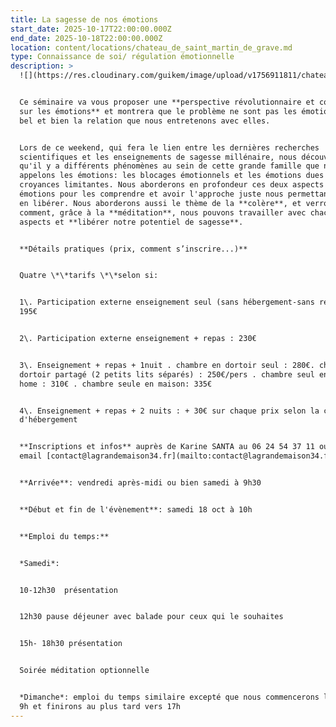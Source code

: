 ```yaml
---
title: La sagesse de nos émotions
start_date: 2025-10-17T22:00:00.000Z
end_date: 2025-10-18T22:00:00.000Z
location: content/locations/chateau_de_saint_martin_de_grave.md
type: Connaissance de soi/ régulation émotionnelle
description: >
  ![](https://res.cloudinary.com/guikem/image/upload/v1756911811/chateau_jyg7ra_d0ai7j.jpg)


  Ce séminaire va vous proposer une **perspective révolutionnaire et complète
  sur les émotions** et montrera que le problème ne sont pas les émotions mais
  bel et bien la relation que nous entretenons avec elles.


  Lors de ce weekend, qui fera le lien entre les dernières recherches
  scientifiques et les enseignements de sagesse millénaire, nous découvrirons
  qu'il y a différents phénomènes au sein de cette grande famille que nous
  appelons les émotions: les blocages émotionnels et les émotions dues aux
  croyances limitantes. Nous aborderons en profondeur ces deux aspects des
  émotions pour les comprendre et avoir l'approche juste nous permettant de nous
  en libérer. Nous aborderons aussi le thème de la **colère**, et verrons
  comment, grâce à la **méditation**, nous pouvons travailler avec chacun de ces
  aspects et **libérer notre potentiel de sagesse**.


  **Détails pratiques (prix, comment s’inscrire...)**


  Quatre \*\*tarifs \*\*selon si:


  1\. Participation externe enseignement seul (sans hébergement-sans repas) :
  195€


  2\. Participation externe enseignement + repas : 230€


  3\. Enseignement + repas + 1nuit . chambre en dortoir seul : 280€. chambre en
  dortoir partagé (2 petits lits séparés) : 250€/pers . chambre seul en mobil
  home : 310€ . chambre seule en maison: 335€


  4\. Enseignement + repas + 2 nuits : + 30€ sur chaque prix selon la catégorie
  d'hébergement


  **Inscriptions et infos** auprès de Karine SANTA au 06 24 54 37 11 ou par
  email [contact@lagrandemaison34.fr](mailto:contact@lagrandemaison34.fr)


  **Arrivée**: vendredi après-midi ou bien samedi à 9h30


  **Début et fin de l'évènement**: samedi 18 oct à 10h


  **Emploi du temps:**


  *Samedi*:


  10-12h30  présentation


  12h30 pause déjeuner avec balade pour ceux qui le souhaites


  15h- 18h30 présentation


  Soirée méditation optionnelle


  *Dimanche*: emploi du temps similaire excepté que nous commencerons le matin à
  9h et finirons au plus tard vers 17h
---
```


